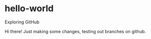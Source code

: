 # hello-world
Exploring GitHub

Hi there!
Just making some changes, testing out branches on github.
